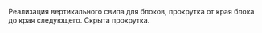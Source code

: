 Реализация вертикального свипа для блоков, прокрутка от края блока до края следующего. Скрыта прокрутка.
